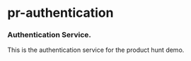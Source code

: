 # pr-authentication

### Authentication Service.

This is the authentication service for the product hunt demo.
